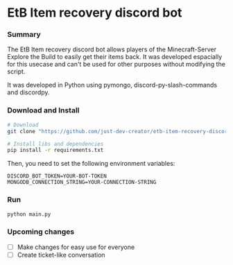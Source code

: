 # EtB Item recovery discord bot
### Summary

The EtB Item recovery discord bot allows players of the Minecraft-Server Explore the Build to easily get their items back.
It was developed espacially for this usecase and can't be used for other purposes without modifying the script.

It was developed in Python using pymongo, discord-py-slash-commands and discordpy.

### Download and Install
```bash
# Download
git clone "https://github.com/just-dev-creator/etb-item-recovery-discord-bot" && cd etb-item-recovery-discord-bot

# Install libs and dependencies
pip install -r requirements.txt
```
Then, you need to set the following environment variables:
```dotenv
DISCORD_BOT_TOKEN=YOUR-BOT-TOKEN
MONGODB_CONNECTION_STRING=YOUR-CONNECTION-STRING
``` 

### Run
```bash
python main.py
```
### Upcoming changes
- [ ] Make changes for easy use for everyone
- [ ] Create ticket-like conversation